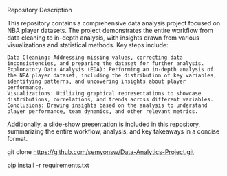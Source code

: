 Repository Description

This repository contains a comprehensive data analysis project focused on NBA player datasets. The project demonstrates the entire workflow from data cleaning to in-depth analysis, with insights drawn from various visualizations and statistical methods. Key steps include:

    Data Cleaning: Addressing missing values, correcting data inconsistencies, and preparing the dataset for further analysis.
    Exploratory Data Analysis (EDA): Performing an in-depth analysis of the NBA player dataset, including the distribution of key variables, identifying patterns, and uncovering insights about player performance.
    Visualizations: Utilizing graphical representations to showcase distributions, correlations, and trends across different variables.
    Conclusions: Drawing insights based on the analysis to understand player performance, team dynamics, and other relevant metrics.

Additionally, a slide-show presentation is included in this repository, summarizing the entire workflow, analysis, and key takeaways in a concise format.


git clone https://github.com/semyonsw/Data-Analytics-Project.git

pip install -r requirements.txt
